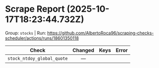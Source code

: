 # Scrape Report (2025-10-17T18:23:44.732Z)

Group: `stocks`  |  Run: https://github.com/AlbertoRoca96/scraping-checks-scheduler/actions/runs/18601350118

| Check | Changed | Keys | Error |
|---|:---:|:--|:--|
| `stock_ntdoy_global_quote` | — |  |  |
